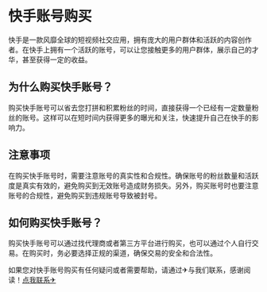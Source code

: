 # 快手账号购买

快手是一款风靡全球的短视频社交应用，拥有庞大的用户群体和活跃的内容创作者。在快手上拥有一个活跃的账号，可以让您接触更多的用户群体，展示自己的才华，甚至获得一定的收益。

## 为什么购买快手账号？

购买快手账号可以省去您打拼和积累粉丝的时间，直接获得一个已经有一定数量粉丝的账号。这样可以在短时间内获得更多的曝光和关注，快速提升自己在快手的影响力。

## 注意事项

在购买快手账号时，需要注意账号的真实性和合规性。确保账号的粉丝数量和活跃度是真实有效的，避免购买到无效账号造成财务损失。另外，购买账号时也要注意账号的合规性，避免购买到违规账号导致被封号。

## 如何购买快手账号？

购买快手账号可以通过找代理商或者第三方平台进行购买，也可以通过个人自行交易。在购买时，务必要选择正规的渠道，确保交易的安全和合法性。

如果您对快手账号购买有任何疑问或者需要帮助，请通过✈与我们联系，感谢阅读！[点我联系✈](https://faq.G208.com)